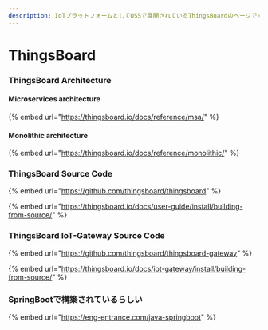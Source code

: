 ```yaml
---
description: IoTプラットフォームとしてOSSで展開されているThingsBoardのページです。
---
```


# ThingsBoard

### ThingsBoard Architecture

#### Microservices architecture

{% embed url="https://thingsboard.io/docs/reference/msa/" %}



#### Monolithic architecture

{% embed url="https://thingsboard.io/docs/reference/monolithic/" %}



### ThingsBoard Source Code

{% embed url="https://github.com/thingsboard/thingsboard" %}

{% embed url="https://thingsboard.io/docs/user-guide/install/building-from-source/" %}



### ThingsBoard IoT-Gateway Source Code

{% embed url="https://github.com/thingsboard/thingsboard-gateway" %}

{% embed url="https://thingsboard.io/docs/iot-gateway/install/building-from-source/" %}





### SpringBootで構築されているらしい

{% embed url="https://eng-entrance.com/java-springboot" %}





